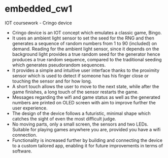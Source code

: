 # embedded_cw1
IOT coursework - Cringo device

- Cringo device is an IOT concept which emulates a classic game, Bingo.
- It uses an ambient light sensor to set the seed for the RNG and then generates a sequence of random numbers
from 1 to 90 (included) on demand. Reading for the ambient light sensor, since it depends on the background light
provides a true random seed for the generator hence produces a true random sequence, compared to the traditional
seeding which generates pseudorandom sequences.
- It provides a simple and intuitive user interface thanks to the proximity sensor which is used to detect if someone has
his finger close or touching the sensor and for how long.
- A short touch allows the user to move to the next state, while after the game finishes, a long touch of the sensor
restarts the game.
- Messages regarding the wifi and game status as well as the generated numbers are printed on OLED screen with aim to
improve further the user experience.
- The design of the device follows a futuristic, minimal shape which catches the sight of even the most difficult judge.
- No moving parts, only a small screen, the sensors and two LEDs. Suitable for playing games anywhere you are, provided you
have a wifi connection.
- Functionality is increased further by building and connecting the device to a custom tailored app, enabling it for future improvements
in terms of software.